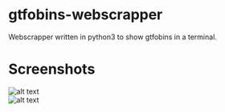 # gtfobins-webscrapper
Webscrapper written in python3 to show gtfobins in a terminal.  

# Screenshots
![alt text](https://github.com/0bfxGH0ST/gtfobins-webscrapper/blob/main/screenshots/screenshot01.png)  
![alt text](https://github.com/0bfxGH0ST/gtfobins-webscrapper/blob/main/screenshots/screenshot02.png)  
